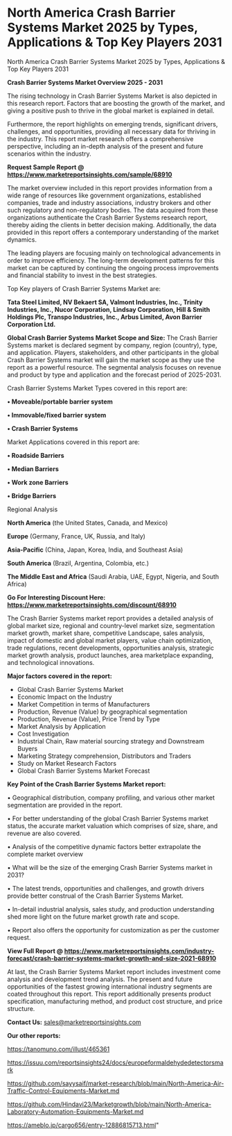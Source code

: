 # North America Crash Barrier Systems Market 2025 by Types, Applications & Top Key Players 2031
 North America Crash Barrier Systems Market 2025 by Types, Applications & Top Key Players 2031

<Strong> Crash Barrier Systems Market Overview 2025 - 2031</strong>

The rising technology in Crash Barrier Systems Market is also depicted in this research report. Factors that are boosting the growth of the market, and giving a positive push to thrive in the global market is explained in detail.

Furthermore, the report highlights on emerging trends, significant drivers, challenges, and opportunities, providing all necessary data for thriving in the industry. This report market research offers a comprehensive perspective, including an in-depth analysis of the present and future scenarios within the industry.

<strong>Request Sample Report @ <a href=https://www.marketreportsinsights.com/sample/68910>https://www.marketreportsinsights.com/sample/68910</a></strong>

The market overview included in this report provides information from a wide range of resources like government organizations, established companies, trade and industry associations, industry brokers and other such regulatory and non-regulatory bodies. The data acquired from these organizations authenticate the Crash Barrier Systems research report, thereby aiding the clients in better decision making. Additionally, the data provided in this report offers a contemporary understanding of the market dynamics.

The leading players are focusing mainly on technological advancements in order to improve efficiency. The long-term development patterns for this market can be captured by continuing the ongoing process improvements and financial stability to invest in the best strategies.

Top Key players of Crash Barrier Systems Market are:

<strong>Tata Steel Limited, NV Bekaert SA, Valmont Industries, Inc., Trinity Industries, Inc., Nucor Corporation, Lindsay Corporation, Hill & Smith Holdings Plc, Transpo Industries, Inc., Arbus Limited, Avon Barrier Corporation Ltd.</strong>

<strong><b>Global Crash Barrier Systems Market Scope and Size:</b></strong>
The Crash Barrier Systems market is declared segment by company, region (country), type, and application. Players, stakeholders, and other participants in the global Crash Barrier Systems market will gain the market scope as they use the report as a powerful resource. The segmental analysis focuses on revenue and product by type and application and the forecast period of 2025-2031.

Crash Barrier Systems Market Types covered in this report are:

<strong>• Moveable/portable barrier system

• Immovable/fixed barrier system

• Crash Barrier Systems</strong>

Market Applications covered in this report are:

<strong>• Roadside Barriers

• Median Barriers

• Work zone Barriers

• Bridge Barriers</strong> 

Regional Analysis

<strong>North America</strong> (the United States, Canada, and Mexico)

<strong>Europe</strong> (Germany, France, UK, Russia, and Italy)

<strong>Asia-Pacific</strong> (China, Japan, Korea, India, and Southeast Asia)

<strong>South America</strong> (Brazil, Argentina, Colombia, etc.)

<strong>The Middle East and Africa</strong> (Saudi Arabia, UAE, Egypt, Nigeria, and South Africa)

<strong>Go For Interesting Discount Here: <a href=https://www.marketreportsinsights.com/discount/68910>https://www.marketreportsinsights.com/discount/68910</a></strong>

The Crash Barrier Systems market report provides a detailed analysis of global market size, regional and country-level market size, segmentation market growth, market share, competitive Landscape, sales analysis, impact of domestic and global market players, value chain optimization, trade regulations, recent developments, opportunities analysis, strategic market growth analysis, product launches, area marketplace expanding, and technological innovations.

<strong><b>Major factors covered in the report:</b></strong>
<ul>
  <li>Global Crash Barrier Systems Market </li>
  <li>Economic Impact on the Industry</li>
  <li>Market Competition in terms of Manufacturers</li>
  <li>Production, Revenue (Value) by geographical segmentation</li>
  <li>Production, Revenue (Value), Price Trend by Type</li>
  <li>Market Analysis by Application</li>
  <li>Cost Investigation</li>
  <li>Industrial Chain, Raw material sourcing strategy and Downstream Buyers</li>
  <li>Marketing Strategy comprehension, Distributors and Traders</li>
  <li>Study on Market Research Factors</li>
  <li>Global Crash Barrier Systems Market Forecast</li>
</ul>

<strong><b>Key Point of the Crash Barrier Systems Market report:</b></strong>

• Geographical distribution, company profiling, and various other market segmentation are provided in the report.

• For better understanding of the global Crash Barrier Systems market status, the accurate market valuation which comprises of size, share, and revenue are also covered.

• Analysis of the competitive dynamic factors better extrapolate the complete market overview

• What will be the size of the emerging Crash Barrier Systems market in 2031?

• The latest trends, opportunities and challenges, and growth drivers provide better construal of the Crash Barrier Systems Market.

• In-detail industrial analysis, sales study, and production understanding shed more light on the future market growth rate and scope.

• Report also offers the opportunity for customization as per the customer request.

<strong><b>View Full Report @ <a href=https://www.marketreportsinsights.com/industry-forecast/crash-barrier-systems-market-growth-and-size-2021-68910>https://www.marketreportsinsights.com/industry-forecast/crash-barrier-systems-market-growth-and-size-2021-68910</a></b></strong>


At last, the Crash Barrier Systems Market report includes investment come analysis and development trend analysis. The present and future opportunities of the fastest growing international industry segments are coated throughout this report. This report additionally presents product specification, manufacturing method, and product cost structure, and price structure.

<strong>Contact Us:</strong>
sales@marketreportsinsights.com

<strong>Our other reports:</strong>

<a href=https://tanomuno.com/illust/465361>https://tanomuno.com/illust/465361</a>

<a href=https://issuu.com/reportsinsights24/docs/europeformaldehydedetectorsmark>https://issuu.com/reportsinsights24/docs/europeformaldehydedetectorsmark</a>

<a href=https://github.com/sayysaif/market-research/blob/main/North-America-Air-Traffic-Control-Equipments-Market.md>https://github.com/sayysaif/market-research/blob/main/North-America-Air-Traffic-Control-Equipments-Market.md</a>

<a href=https://github.com/Hindavi23/Marketgrowth/blob/main/North-America-Laboratory-Automation-Equipments-Market.md>https://github.com/Hindavi23/Marketgrowth/blob/main/North-America-Laboratory-Automation-Equipments-Market.md</a>

<a href=https://ameblo.jp/cargo656/entry-12886815713.html>https://ameblo.jp/cargo656/entry-12886815713.html</a>"
